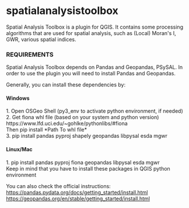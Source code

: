 # spatialanalysistoolbox

<p>
Spatial Analysis Toolbox is a plugin for QGIS. It contains some processing algorithms that are used for spatial analysis, such as (Local) Moran's I, GWR, various spatial indices.
</p>


<h3>REQUIREMENTS</h3>
<p>
Spatial Analysis Toolbox depends on Pandas and Geopandas, PSySAL.
In order to use the plugin you will need to install Pandas and Geopandas.
</p>
Generally, you can install these dependencies by:

<h4>Windows</h4>
1. Open OSGeo Shell (py3_env to activate python environment, if needed)<br>
2. Get fiona whl file (based on your system and python version) https://www.lfd.uci.edu/~gohlke/pythonlibs/#fiona <br>Then pip install *Path To whl file*<br>
3. pip install pandas pyproj shapely geopandas libpysal esda mgwr

<h4>Linux/Mac</h4>
1. pip install pandas pyproj fiona geopandas libpysal esda mgwr
<br> Keep in mind that you have to install these packages in QGIS python environment

You can also check the official instructions:<br>
https://pandas.pydata.org/docs/getting_started/install.html <br>
https://geopandas.org/en/stable/getting_started/install.html <br>
